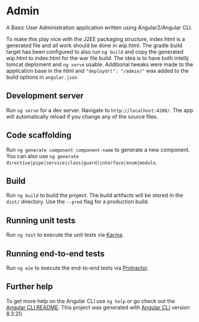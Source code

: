 # Admin

A Basic User Administration application written using Angular2/Angular CLI.

To make this play nice with the J2EE packaging structure, index.html is a generated file and 
all work should be done in wip.html. The gradle build target has been configured to also run 
`ng build` and copy the generated wip.html to index.html for the war file build. The idea
is to have both intellij tomcat deploment and `ng serve` usable. Additional tweaks were 
made to the application base in the html and `"deployUrl": "/admin/"` was added to the
build options in `angular.json`

## Development server

Run `ng serve` for a dev server. Navigate to `http://localhost:4200/`. The app will 
automatically reload if you change any of the source files.

## Code scaffolding

Run `ng generate component component-name` to generate a new component. You can also 
use `ng generate directive|pipe|service|class|guard|interface|enum|module`.

## Build

Run `ng build` to build the project. The build artifacts will be stored in the `dist/` 
directory. Use the `--prod` flag for a production build.

## Running unit tests

Run `ng test` to execute the unit tests via [Karma](https://karma-runner.github.io).

## Running end-to-end tests

Run `ng e2e` to execute the end-to-end tests via [Protractor](http://www.protractortest.org/).

## Further help

To get more help on the Angular CLI use `ng help` or go check out the [Angular CLI README](https://github.com/angular/angular-cli/blob/master/README.md).
This project was generated with [Angular CLI](https://github.com/angular/angular-cli) 
version 8.3.20.
